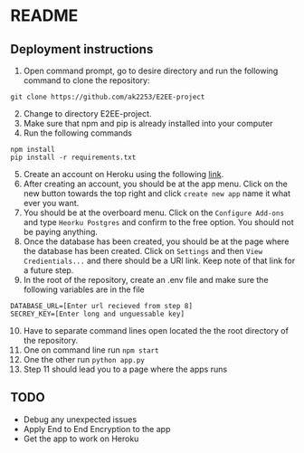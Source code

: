 # README
## Deployment instructions
1. Open command prompt, go to desire directory and run the following command to clone the repository:
```
git clone https://github.com/ak2253/E2EE-project
```
2. Change to directory E2EE-project.
3. Make sure that npm and pip is already installed into your computer
4. Run the following commands
```
npm install
pip install -r requirements.txt
```
5.  Create an account on Heroku using the following [link](https://dashboard.heroku.com/).
6. After creating an account, you should be at the app menu. Click on the new button towards the top right and click `create new app` name it what ever you want.
7. You should be at the overboard menu. Click on the `Configure Add-ons` and type `Heorku Postgres` and confirm to the free option. You should not be paying anything.
8. Once the database has been created, you should be at the page where the database has been created. Click on `Settings` and then `View Credientials...` and there should be a URI link. Keep note of that link for a future step.
9. In the root of the repository, create an .env file and make sure the following variables are in the file
```
DATABASE_URL=[Enter url recieved from step 8]
SECREY_KEY=[Enter long and unguessable key]
```
10.  Have to separate command lines open located the the root directory of the repository.
11. One on command line run `npm start`
12. One the other run `python app.py`
13. Step 11 should lead you to a page where the apps runs
## TODO
- Debug any unexpected issues
- Apply End to End Encryption to the app
- Get the app to work on Heroku